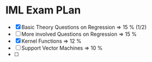 # IML Exam PLan

- [x]  Basic Theory Questions on Regression  => 15 %  (1/2)
- [ ] More involved Questions on Regression => 15 %
- [x] Kernel Functions => 12 %
- [ ] Support Vector Machines => 10 %
- [ ] 

